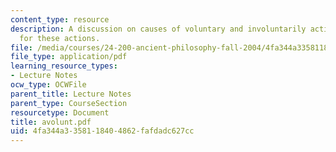 ```yaml
---
content_type: resource
description: A discussion on causes of voluntary and involuntarily actions, and responsibilities
  for these actions.
file: /media/courses/24-200-ancient-philosophy-fall-2004/4fa344a3358118404862fafdadc627cc_avolunt.pdf
file_type: application/pdf
learning_resource_types:
- Lecture Notes
ocw_type: OCWFile
parent_title: Lecture Notes
parent_type: CourseSection
resourcetype: Document
title: avolunt.pdf
uid: 4fa344a3-3581-1840-4862-fafdadc627cc
---
```


